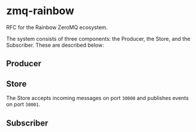 zmq-rainbow
===========

RFC for the Rainbow ZeroMQ ecosystem.

The system consists of three components: the Producer, the Store, and the Subscriber. These are described below:

## Producer


## Store
The Store accepts incoming messages on port `30000` and publishes events on port `30001`.


## Subscriber

